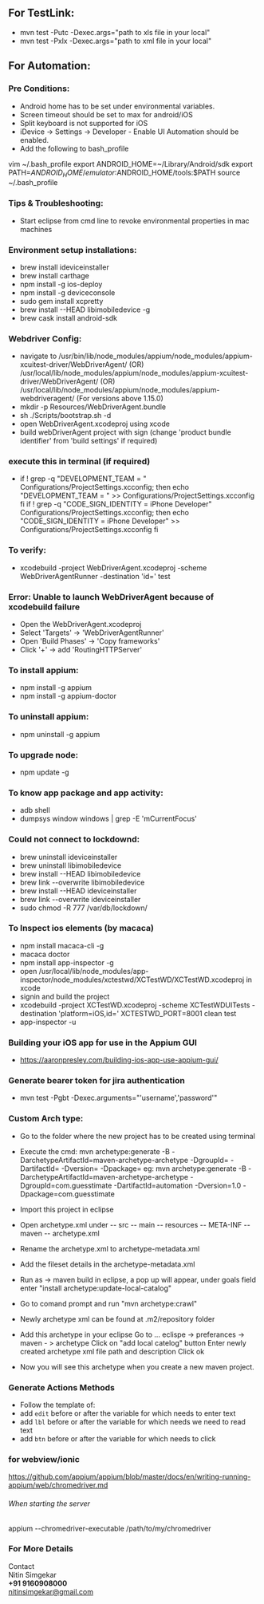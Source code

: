 ## For TestLink: ##

* mvn test -Putc -Dexec.args="path to xls file in your local"
* mvn test -Pxlx -Dexec.args="path to xml file in your local"

## For Automation: ##

###	Pre Conditions: ###

* Android home has to be set under environmental variables.
* Screen timeout should be set to max for android/iOS
* Split keyboard is not supported for iOS
* iDevice -> Settings -> Developer - Enable UI Automation should be enabled.
* Add the following to bash_profile

vim ~/.bash_profile
export ANDROID_HOME=~/Library/Android/sdk
export PATH=$ANDROID_HOME/emulator:$ANDROID_HOME/tools:$PATH
source ~/.bash_profile

###	Tips & Troubleshooting: ###
* Start eclipse from cmd line to revoke environmental properties in mac machines

###	Environment setup installations: ###
* brew install ideviceinstaller
* brew install carthage
* npm install -g ios-deploy
* npm install -g deviceconsole
* sudo gem install xcpretty
* brew install --HEAD libimobiledevice -g
* brew cask install android-sdk


###	Webdriver Config: ###
* navigate to /usr/bin/lib/node_modules/appium/node_modules/appium-xcuitest-driver/WebDriverAgent/  (OR)
			/usr/local/lib/node_modules/appium/node_modules/appium-xcuitest-driver/WebDriverAgent/  (OR)
			/usr/local/lib/node_modules/appium/node_modules/appium-webdriveragent/ (For versions above 1.15.0)
* mkdir -p Resources/WebDriverAgent.bundle
* sh ./Scripts/bootstrap.sh -d
* open WebDriverAgent.xcodeproj using xcode
* build webDriverAgent project with sign (change 'product bundle identifier' from 'build settings' if required)

###	execute this in terminal (if required) ###
* if ! grep -q "DEVELOPMENT_TEAM = <teamId>" Configurations/ProjectSettings.xcconfig; then
		echo "DEVELOPMENT_TEAM = <teamId>" >> Configurations/ProjectSettings.xcconfig
	fi
	if ! grep -q "CODE_SIGN_IDENTITY = iPhone Developer" Configurations/ProjectSettings.xcconfig; then
		echo "CODE_SIGN_IDENTITY = iPhone Developer" >> Configurations/ProjectSettings.xcconfig
	fi

###	To verify: ###
* xcodebuild -project WebDriverAgent.xcodeproj -scheme WebDriverAgentRunner -destination 'id=<udid>' test

### Error: Unable to launch WebDriverAgent because of xcodebuild failure ###
* Open the WebDriverAgent.xcodeproj
* Select 'Targets' -> 'WebDriverAgentRunner'
* Open 'Build Phases' -> 'Copy frameworks'
* Click '+' -> add 'RoutingHTTPServer'

###	To install appium: ###
* npm install -g appium
* npm install -g appium-doctor

###	To uninstall appium: ###
* npm uninstall -g appium

###	To upgrade node: ###
* npm update -g

###	To know app package and app activity: ###
* adb shell
* dumpsys window windows | grep -E 'mCurrentFocus'

###	Could not connect to lockdownd: ###
* brew uninstall ideviceinstaller
* brew uninstall libimobiledevice
* brew install --HEAD libimobiledevice
* brew link --overwrite libimobiledevice
* brew install --HEAD  ideviceinstaller
* brew link --overwrite ideviceinstaller
* sudo chmod -R 777 /var/db/lockdown/



###	To Inspect ios elements (by macaca) ###
* npm install macaca-cli -g
* macaca doctor
* npm install app-inspector -g
* open /usr/local/lib/node_modules/app-inspector/node_modules/xctestwd/XCTestWD/XCTestWD.xcodeproj in xcode
* signin and build the project
* xcodebuild -project XCTestWD.xcodeproj -scheme XCTestWDUITests -destination 'platform=iOS,id=<udid>' XCTESTWD_PORT=8001 clean test 
* app-inspector -u <udid>


### Building your iOS app for use in the Appium GUI ###
* https://aaronpresley.com/building-ios-app-use-appium-gui/

### Generate bearer token for jira authentication
*  mvn test -Pgbt -Dexec.arguments="'username','password'"


### Custom Arch type: ###
* Go to the folder where the new project has to be created using terminal
* Execute the cmd: mvn archetype:generate -B -DarchetypeArtifactId=maven-archetype-archetype -DgroupId=<group id> -DartifactId=<artifact id> -Dversion=<version> -Dpackage=<package>
eg:  mvn archetype:generate -B -DarchetypeArtifactId=maven-archetype-archetype -DgroupId=com.guesstimate  -DartifactId=automation  -Dversion=1.0 -Dpackage=com.guesstimate
* Import this project in eclipse
* Open archetype.xml under -- src -- main -- resources -- META-INF -- maven -- archetype.xml
* Rename the archetype.xml to archetype-metadata.xml
* Add the fileset details in the archetype-metadata.xml
* Run as -> maven build in eclipse, a pop up will appear, under goals field enter "install archetype:update-local-catalog"
* Go to comand prompt and run "mvn archetype:crawl"
* Newly archetype xml can be found at .m2/repository folder
* Add this archetype in your eclipse
	Go to ... eclispe -> preferances -> maven - > archetype
	Click on "add local catelog" button
	Enter newly created archetype xml file path and description
	Click ok

* Now you will see this archetype when you create a new maven project.

### Generate Actions Methods ###
* Follow the template of:
* add ```edit``` before or after the variable for which needs to enter text
* add ```lbl``` before or after the variable for which needs we need to read text
* add ```btn``` before or after the variable for which needs to click

### for webview/ionic ###
https://github.com/appium/appium/blob/master/docs/en/writing-running-appium/web/chromedriver.md
###### When starting the server
appium --chromedriver-executable /path/to/my/chromedriver

### For More Details ###
Contact 
<br>Nitin Simgekar
<br><b>+91 9160908000</b>
<br>nitinsimgekar@gmail.com
